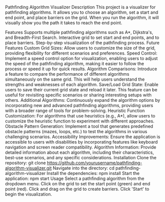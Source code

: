 Pathfinding Algorithm Visualizer
Description
This project is a visualizer for pathfinding algorithms. It allows you to choose an algorithm, set a start and end point, and place barriers on the grid. When you run the algorithm, it will visually show you the path it takes to reach the end point.

Features
Supports multiple pathfinding algorithms such as A*, Dijkstra's, and Breadth-First Search.
Interactive grid to set start and end points, and to place barriers.
Step-by-step visualization of the pathfinding process.
Future Features
Custom Grid Sizes: Allow users to customize the size of the grid, providing flexibility for different scenarios and preferences.
Speed Control: Implement a speed control option for visualization, enabling users to adjust the speed of the pathfinding algorithm, making it easier to follow the process or speed it up for quick results.
Algorithm Comparisons: Introduce a feature to compare the performance of different algorithms simultaneously on the same grid. This will help users understand the strengths and weaknesses of each algorithm.
Save/Load Grid State: Enable users to save their current grid state and reload it later. This feature can be useful for revisiting specific scenarios or sharing interesting setups with others.
Additional Algorithms: Continuously expand the algorithm options by incorporating new and advanced pathfinding algorithms, providing users with a broader range of tools for problem-solving.
Heuristic Function Customization: For algorithms that use heuristics (e.g., A*), allow users to customize the heuristic function to experiment with different approaches.
Obstacle Pattern Generation: Implement a tool that generates predefined obstacle patterns (mazes, loops, etc.) to test the algorithms in various challenging scenarios.
Accessibility Improvements: Ensure the application is accessible to users with disabilities by incorporating features like keyboard navigation and screen reader compatibility.
Algorithm Information: Provide detailed information about each algorithm, including their characteristics, best-use scenarios, and any specific considerations.
Installation
Clone the repository: git clone https://github.com/yourusername/pathfinding-algorithm-visualizer.git
Navigate into the directory: cd pathfinding-algorithm-visualizer
Install the dependencies: npm install
Start the application: npm start
Usage
Select a pathfinding algorithm from the dropdown menu.
Click on the grid to set the start point (green) and end point (red).
Click and drag on the grid to create barriers.
Click 'Start' to begin the visualization.
